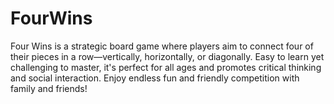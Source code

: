 # FourWins
 Four Wins is a strategic board game where players aim to connect four of their pieces in a row—vertically, horizontally, or diagonally. Easy to learn yet challenging to master, it's perfect for all ages and promotes critical thinking and social interaction. Enjoy endless fun and friendly competition with family and friends!

